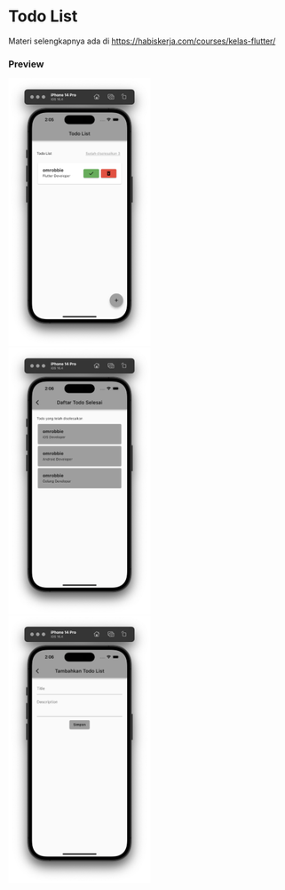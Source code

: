 # Todo List
Materi selengkapnya ada di https://habiskerja.com/courses/kelas-flutter/

### Preview
<img src="screenshot/preview1.png" width=256 />&nbsp;
<img src="screenshot/preview2.png" width=256 />&nbsp;
<img src="screenshot/preview3.png" width=256 />&nbsp;
